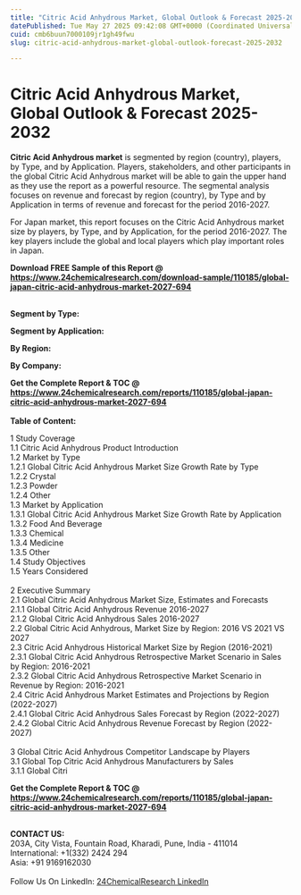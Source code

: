 ```yaml
---
title: "Citric Acid Anhydrous Market, Global Outlook & Forecast 2025-2032"
datePublished: Tue May 27 2025 09:42:08 GMT+0000 (Coordinated Universal Time)
cuid: cmb6buun7000109jr1gh49fwu
slug: citric-acid-anhydrous-market-global-outlook-forecast-2025-2032

---
```


# Citric Acid Anhydrous Market, Global Outlook & Forecast 2025-2032

<p><strong>Citric Acid Anhydrous market</strong> is segmented by region (country), players, by Type, and by Application. Players, stakeholders, and other participants in the global Citric Acid Anhydrous market will be able to gain the upper hand as they use the report as a powerful resource. The segmental analysis focuses on revenue and forecast by region (country), by Type and by Application in terms of revenue and forecast for the period 2016-2027.</p><p>
</p><p>For Japan market, this report focuses on the Citric Acid Anhydrous market size by players, by Type, and by Application, for the period 2016-2027. The key players include the global and local players which play important roles in Japan.</p><div><b>Download FREE Sample of this Report @ 
            <a href="https://www.24chemicalresearch.com/download-sample/110185/global-japan-citric-acid-anhydrous-market-2027-694">
            https://www.24chemicalresearch.com/download-sample/110185/global-japan-citric-acid-anhydrous-market-2027-694</a></b></div><br><p>
</p><p>
<strong>Segment by Type:</strong></p><p>
</p><p>
</p><p></p><p>
<strong>Segment by Application:</strong></p><p>
</p><p>
</p><p></p><p>
<strong>By Region:</strong></p><p>
</p><p>
</p><p></p><p>
<strong>By Company:</strong></p><p>
</p>

<div><b>Get the Complete Report & TOC @ 
            <a href="https://www.24chemicalresearch.com/reports/110185/global-japan-citric-acid-anhydrous-market-2027-694">
            https://www.24chemicalresearch.com/reports/110185/global-japan-citric-acid-anhydrous-market-2027-694</a></b></div><br>
            <b>Table of Content:</b><p>1 Study Coverage<br />
    1.1 Citric Acid Anhydrous Product Introduction<br />
    1.2 Market by Type<br />
        1.2.1 Global Citric Acid Anhydrous Market Size Growth Rate by Type<br />
        1.2.2 Crystal<br />
        1.2.3 Powder<br />
        1.2.4 Other<br />
    1.3 Market by Application<br />
        1.3.1 Global Citric Acid Anhydrous Market Size Growth Rate by Application<br />
        1.3.2 Food And Beverage<br />
        1.3.3 Chemical<br />
        1.3.4 Medicine<br />
        1.3.5 Other<br />
    1.4 Study Objectives<br />
    1.5 Years Considered<br />
<br />
2 Executive Summary<br />
    2.1 Global Citric Acid Anhydrous Market Size, Estimates and Forecasts<br />
        2.1.1 Global Citric Acid Anhydrous Revenue 2016-2027<br />
        2.1.2 Global Citric Acid Anhydrous Sales 2016-2027<br />
    2.2 Global Citric Acid Anhydrous, Market Size by Region: 2016 VS 2021 VS 2027<br />
    2.3 Citric Acid Anhydrous Historical Market Size by Region (2016-2021)<br />
        2.3.1 Global Citric Acid Anhydrous Retrospective Market Scenario in Sales by Region: 2016-2021<br />
        2.3.2 Global Citric Acid Anhydrous Retrospective Market Scenario in Revenue by Region: 2016-2021<br />
    2.4 Citric Acid Anhydrous Market Estimates and Projections by Region (2022-2027)<br />
        2.4.1 Global Citric Acid Anhydrous Sales Forecast by Region (2022-2027)<br />
        2.4.2 Global Citric Acid Anhydrous Revenue Forecast by Region (2022-2027)<br />
<br />
3 Global Citric Acid Anhydrous Competitor Landscape by Players<br />
    3.1 Global Top Citric Acid Anhydrous Manufacturers by Sales<br />
        3.1.1 Global Citri</p>

<div><b>Get the Complete Report & TOC @ 
            <a href="https://www.24chemicalresearch.com/reports/110185/global-japan-citric-acid-anhydrous-market-2027-694">
            https://www.24chemicalresearch.com/reports/110185/global-japan-citric-acid-anhydrous-market-2027-694</a></b></div><br>

<b>CONTACT US:</b><br>
            203A, City Vista, Fountain Road, Kharadi, Pune, India - 411014<br>
            International: +1(332) 2424 294<br>
            Asia: +91 9169162030 <br><br>
            Follow Us On LinkedIn: <a href="https://www.linkedin.com/company/24chemicalresearch/">24ChemicalResearch LinkedIn</a>